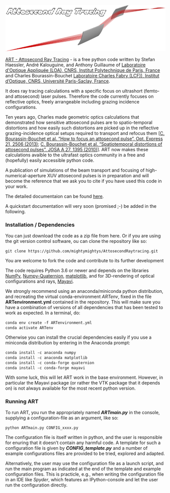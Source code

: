 ![A rendering of two toroidal mirrors with an intermediate collimated section.](./docs/pdoc/images/doc_illustrationrender.png)


[ART - Attosecond Ray Tracing](https://github.com/mightymightys/AttosecondRaytracing) - is a free python code written by Stefan Haessler, André Kalouguine, and Anthony Guillaume of
[Laboratoire d'Optique Appliquée (LOA), CNRS, Institut Polytechnique de Paris, France](https://loa.ensta-paris.fr/research/pco-research-group/)
and Charles Bourassin-Bouchet [Laboratoire Charles Fabry (LCF)), Institut d’Optique, CNRS, Université Paris-Saclay, France](https://www.lcf.institutoptique.fr/en/groups/optique-xuv).

It does ray tracing calculations with a specific focus on ultrashort (femto- and attosecond) laser pulses.
Therefore the code currently focuses on reflective optics, freely arrangeable including grazing incidence configurations.

Ten years ago, Charles made geometric optics calculations that demonstrated how sensitive attosecond pulses
are to spatio-temporal distortions and how easily such distortions are picked up in the reflective
grazing-incidence optical setups required to transport and refocus them
[[C. Bourassin-Bouchet et al. “How to focus an attosecond pulse”. Opt.
Express 21, 2506 (2013)](http://dx.doi.org/10.1364/oe.21.002506); [C. Bourassin-Bouchet et al. “Spatiotemporal distortions of
attosecond pulses”. JOSA A 27, 1395 (2010)](https://www.osapublishing.org/josaa/abstract.cfm?uri=josaa-27-6-1395)].
ART now makes these calculations avaible to the ultrafast optics community in a free and (hopefully) easily accessible python code.

A publication of simulations of the beam transport and focusing of high-numerical-aperture XUV attosecond pulses
is in preparation and will become the reference that we ask you to cite if you have used this code in your work.

The detailed documentaion can be found [here](https://mightymightys.github.io/AttosecondRaytracing/ART.html).

A quickstart documentation will very soon (promised ;-) be added in the following.

### Installation / Dependencies

You can just download the code as a zip file from here. Or if you are using the git version control software,
ou can clone the repository like so:
    
    git clone https://github.com/mightymightys/AttosecondRaytracing.git

You are welcome to fork the code and contribute to its further development

The code requires Python 3.6 or newer and depends on the libraries [NumPy](https://numpy.org), 
[Numpy-Quaternion](https://github.com/moble/quaternion),  [matplotlib](https://matplotlib.org),
and for 3D-rendering of optical configurations and rays,  [Mayavi](https://docs.enthought.com/mayavi/mayavi).

We strongly recommend using an anaconda/miniconda python distribution, and recreating the virtual
conda-environment *ARTenv*, fixed in the file **ARTenvironment.yml** contained in the repository.
This will make sure you have a combination of versions of all dependencies that has been tested to work
as expected. In a terminal, do:
    
    conda env create -f ARTenvironment.yml
    conda activate ARTenv
    
Otherwise you can install the crucial dependencies easily if you use a miniconda distribution by entering in the Anaconda prompt:
    
    conda install -c anaconda numpy
    conda install -c anaconda matplotlib
    conda install -c conda-forge quaternion
    conda install -c conda-forge mayavi

With some luck, this will let ART work in the base environment. However, in particular the Mayavi package
(or rather the VTK package that it depends on) is not always available for the most recent python version.


### Running ART 

To run ART, you run the appropriately named ***ARTmain.py*** in the console, supplying a
configuration-file as an argument, like so:
  
    python ARTmain.py CONFIG_xxxx.py

The configuration file is itself written in python, and the user is responsible for enuring
that it doesn’t contain any harmful code. A template for such a configuration file is given
by ***CONFIG_template.py*** and a number of example configurations files are provided to
be tried, explored and adapted.

Alternatively, the user may use the configuration file as a launch script, and run the
main program as indicated at the end of the template and example configuration files.
This is practicle, e.g., when writing the configuration file in an IDE like *Spyder*, which
features an IPython-console and let the user run the configuration directly.